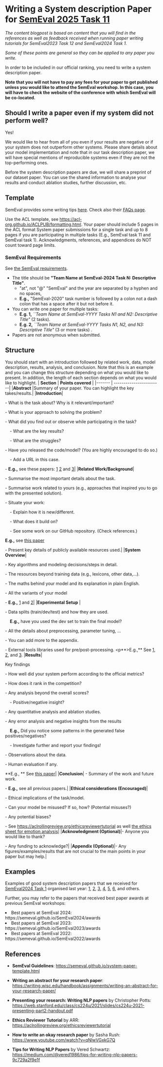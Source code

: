 # Writing a System description Paper for [SemEval 2025 Task 11](https://github.com/emotion-analysis-project/SemEval2025-Task11)

_The content blogpost is based on content that you will find in the references as well as feedback received when running paper writing tutorials for SemEval2023 Task 12 and SemEval2024 Task 1._

_Some of these points are general so they can be applied to any paper you write._

In order to be included in our official ranking, you need to write a system description paper.  

**Note that you will not have to pay any fees for your paper to get published unless you would like to attend the SemEval workshop. In this case, you will have to check the website of the conference with which SemEval will be co-located.**


## Should I write a paper even if my system did not perform well?
Yes! 

We would like to hear from all of you even if your results are negative or if your system does not outperform other systems. 
Please share details about your model implementation and note that in our task description paper, we will have special mentions of reproducible systems even if they are not the top-performing ones.

Before the system description papers are due, we will share a preprint of our dataset paper. You can use the shared information to analyse your results and conduct ablation studies, further discussion, etc.

## Template  

SemEval provides some writing tips [here](https://semeval.github.io/system-paper-template.html). Check also their [FAQs page](https://semeval.github.io/faq.html).


Use the ACL template, see https://acl-org.github.io/ACLPUB/formatting.html. Your paper should include 5 pages in the ACL format System paper submissions for a single task and up to 8 pages if you are participating in multiple tasks (E.g., SemEval task 11 and SemEval task 1). 
Acknowledgments, references, and appendices do NOT count toward page limits. 


### SemEval Requirements
See [the SemEval requirements](https://semeval.github.io/paper-requirements.html). 

- The title should be **"Team Name at SemEval-2024 Task N: Descriptive Title"**.
  - "at", not "@"  "SemEval" and the year are separated by a hyphen and no spaces, 
  - **E.g.,** "SemEval-2020"  task number is followed by a colon not a dash colon that has a space after it but not before it.
- You can write one paper for multiple tasks:
  - **E.g. 1,** _``Team Name at SemEval-YYYY Tasks N1 and N2: Descriptive Title"_ (2 tasks).
  - **E.g. 2,** _``Team Name at SemEval-YYYY Tasks N1, N2, and N3: Descriptive Title"_ (3 or more tasks)  .
- Papers are not anonymous when submitted.

## Structure
You should start with an introduction followed by related work, data, model description, results, analysis, and conclusion. 
Note that this is an example and you can change this structure depending on what you would like to present. In addition, the length of each section depends on what you would like to highlight.
| **Section** | **Points covered** |
|------- | ------------------------|
|**Abstract** |Summary of your paper. You can highlight the key takes/results.|
|**Introduction**| <p> - What is the task about? Why is it relevant/important? <p> - What is your approach to solving the problem? <p>  - What did you find out or observe while participating in the task? <p>	  &nbsp;&nbsp;&nbsp;&nbsp;- What are the key results? <p> 	 &nbsp;&nbsp;&nbsp;&nbsp;- What are the struggles? <p> - Have you released the code/model? (You are highly encouraged to do so.) <p> 		 &nbsp;&nbsp;&nbsp;&nbsp;- Add a URL in this case. <p> - **E.g.,** see these papers: [1](https://arxiv.org/pdf/2404.01490) [2](https://aclanthology.org/2024.semeval-1.254.pdf) and [3](https://arxiv.org/pdf/2404.02570)|
|**Related Work/Background**| <p> - Summarise the most important details about the task. <p> - Summarise work related to yours (e.g., approaches that inspired you to go with the presented solution). <p> - Situate your work: <p>   &nbsp;&nbsp;&nbsp;&nbsp;- Explain how it is new/different.<p>   &nbsp;&nbsp;&nbsp;&nbsp;- What does it build on?<p>   &nbsp;&nbsp;&nbsp;&nbsp;- See some work on our GitHub repository. (Check references.)<p>**E.g.,** see [this paper](https://arxiv.org/pdf/2404.02570) <p> - Present key details of publicly available resources used.|
|**System Overview**|<p>- Key algorithms and modeling decisions/steps in detail.<p> - The resources beyond training data (e.g., lexicons, other data,...). <p>- The maths behind your model and its explanation in plain English. <p> - All the variants of your model <p>- **E.g.,** [1](https://aclanthology.org/2024.semeval-1.202.pdf) and [2](https://aclanthology.org/2024.semeval-1.254.pdf)|
|**Experimental Setup** |<p>- Data splits (train/dev/test) and how they are used. <p> &nbsp;&nbsp;&nbsp;&nbsp;**E.g.,** have you used the dev set to train the final model? <p>- All the details about preprocessing, parameter tuning, ... <p>- You can add more to the appendix. <p> - External tools libraries used for pre/post-processing. <p**>E.g.,** See [1](https://arxiv.org/pdf/2404.0257), [2](https://aclanthology.org/2024.semeval-1.202.pdf), and [3](https://aclanthology.org/2024.semeval-1.254.pdf). 
|**Results**|<p>Key findings <p> - How well did your system perform according to the official metrics?<p> - How does it rank in the competition?<p> - Any analysis beyond the overall scores?<p>  &nbsp;&nbsp;&nbsp;&nbsp;- Positive/negative insight?<p> - Any quantitative analysis and ablation studies.<p> - Any error analysis and negative insights from the results<p>  &nbsp;&nbsp;&nbsp;&nbsp;**E.g.,** Did you notice some patterns in the generated false positives/negatives? <p>  &nbsp;&nbsp;&nbsp;&nbsp;- Investigate further and report your findings!<p> - Observations about the data.<p> - Human evaluation if any.<p> **E.g., ** See [this paper](https://aclanthology.org/2024.semeval-1.202.pdf)|
|**Conclusion**| - Summary of the work and future work. <p> - **E.g.,** see all previous papers.|
|**Ethical considerations (Encouraged)**|<p>- Ethical implications of the task/model.<p> - Can your model be misused? If so, how? (Potential misuses?) <p> - Any potential biases? <p> - See https://aclrollingreview.org/ethicsreviewertutorial as well [the ethics sheet for emotion analysis](https://arxiv.org/pdf/2109.08256)| 
|**Acknowledgment (Optional)**|- Anyone you would like to thank? <p> - Any funding to acknowledge?|
|**Appendix (Optional)**|- Any figures/examples/results that are not crucial to the main points in your paper but may help.|


## Examples
Examples of good system description papers that we received for [SemEval2024 Task 1](https://semantic-textual-relatedness.github.io) organised last year: [1](https://arxiv.org/pdf/2404.01490), [2](https://arxiv.org/pdf/2404.02570), [3](https://aclanthology.org/2024.semeval-1.202.pdf), [4](https://aclanthology.org/2024.semeval-1.254.pdf), [5](https://dial.uclouvain.be/pr/boreal/object/boreal%3A288252/datastream/PDF_01/view), [6](https://arxiv.org/pdf/2410.10585), and others.

<p>
Further, you may refer to the papers that received best paper awards at previous SemEval workshops: 
<li> Best papers at SemEval 2024: https://semeval.github.io/SemEval2024/awards</li>
<li> Best papers at SemEval 2023: https://semeval.github.io/SemEval2023/awards</li>
<li> Best papers at SemEval 2022: https://semeval.github.io/SemEval2022/awards</li>

## References
- **SemEval Guidelines**: https://semeval.github.io/system-paper-template.html

- **Writing an abstract for your research paper**: https://writing.wisc.edu/handbook/assignments/writing-an-abstract-for-your-research-paper/

- **Presenting your research: Writing NLP papers** by Christopher Potts: https://web.stanford.edu/class/cs224u/2021/slides/cs224u-2021-presenting-part2-handout.pdf

- **Ethics Reviewer Tutorial** by ARR: https://aclrollingreview.org/ethicsreviewertutorial

- **How to write an okay research paper** by Sasha Rush: https://www.youtube.com/watch?v=qNlwVGxkG7Q

- **Tips for Writing NLP Papers** by Vered Schwartz: https://medium.com/@vered1986/tips-for-writing-nlp-papers-9c729a2f9e1f


